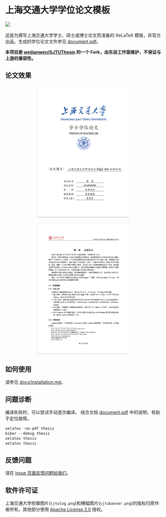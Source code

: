 # 上海交通大学学位论文模板

[![](https://img.shields.io/badge/sharelatex-deprecated-lightgrey.svg)](https://www.sharelatex.com/templates/5a03fcddc4aab43a4a6226e2)

这是为撰写上海交通大学学士、硕士或博士论文而准备的 XeLaTeX 模板，非官方出品。生成的学位论文文件参见 [document.pdf](./document.pdf)。

**本项目是 [weijianwen/SJTUThesis](https://github.com/weijianwen/SJTUThesis) 的一个 Fork，由东岳工作室维护，不保证与上游的兼容性。**

## 论文效果

<p align="center">
      <a><img src="./docs/imgs/cover.png" width="300"></a>
</p>
<p align="center">
      <a><img src="./docs/imgs/chap-1.png" width="300"></a>
</p>

## 如何使用

请参见 [docs/installation.md](docs/installation.md)。

## 问题诊断

编译失败时，可以尝试手动逐次编译。
结合文档 [document.pdf](./document.pdf) 中的说明，有助于定位故障。

    xelatex -no-pdf thesis
    biber --debug thesis
    xelatex thesis
    xelatex thesis

## 反馈问题

请在 [Issue 页面反馈问题给我们](https://github.com/dyweb/SJTUThesis/issues)。

## 软件许可证

上海交通大学校徽图片(`sjtulog.png`)和横幅图片(`sjtubanner.png`)的版权归原作者所有。其他部分使用 [Apache License 2.0](LICENSE) 授权。
